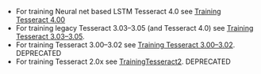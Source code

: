 
* For training Neural net based LSTM Tesseract 4.0 see [Training Tesseract 4.00](https://github.com/tesseract-ocr/tesseract/wiki/TrainingTesseract-4.00)
* For training legacy Tesseract 3.03–3.05 (and Tesseract 4.0) see [Training Tesseract 3.03–3.05](Training-Tesseract-3.03–3.05).
* For training Tesseract 3.00–3.02 see [Training Tesseract 3.00–3.02](Training-Tesseract-3.00–3.02).  DEPRECATED
* For training Tesseract 2.0x see [TrainingTesseract2](TrainingTesseract2).  DEPRECATED
